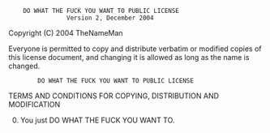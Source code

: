         DO WHAT THE FUCK YOU WANT TO PUBLIC LICENSE 
                    Version 2, December 2004 

 Copyright (C) 2004 TheNameMan

 Everyone is permitted to copy and distribute verbatim or modified 
 copies of this license document, and changing it is allowed as long 
 as the name is changed. 

            DO WHAT THE FUCK YOU WANT TO PUBLIC LICENSE 
   TERMS AND CONDITIONS FOR COPYING, DISTRIBUTION AND MODIFICATION 

  0. You just DO WHAT THE FUCK YOU WANT TO.
